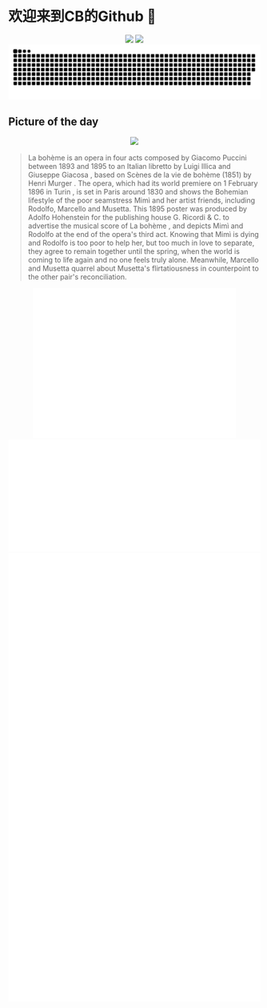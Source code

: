 
# 欢迎来到CB的Github 👋

<div align="center">
  <img height="137px" src="https://github-readme-stats.vercel.app/api?username=SuperCB&show_icons=true&theme=radical" />
  <img height="137px" src="https://github-readme-stats.vercel.app/api/top-langs/?username=SuperCB&hide_title=true&hide_border=true&layout=compact&langs_count=6&text_color=000&icon_color=fff" />
</div>


<div align="center">
    <img src="./contribution-snake/github-contribution-grid-snake.svg" />
</div>



## Picture of the day
<div align="center">
  <img width=400px src="https://upload.wikimedia.org/wikipedia/commons/thumb/2/22/Advertisement_for_the_music_score_of_La_Boh%C3%A8me%2C_1895.jpg/525px-Advertisement_for_the_music_score_of_La_Boh%C3%A8me%2C_1895.jpg" />
</div>

>La bohème  is an  opera  in four acts composed by  Giacomo Puccini  between 1893 and 1895 to an Italian  libretto  by  Luigi Illica  and  Giuseppe Giacosa , based on  Scènes de la vie de bohème  (1851) by  Henri Murger . The opera, which had its world premiere on 1 February 1896 in  Turin , is set in  Paris  around 1830 and shows the  Bohemian lifestyle  of the poor seamstress Mimì and her artist friends, including Rodolfo, Marcello and Musetta. This 1895 poster was produced by  Adolfo Hohenstein  for the publishing house  G. Ricordi & C.  to advertise the musical score of  La bohème , and depicts Mimì and Rodolfo at the end of the opera's third act. Knowing that Mimì is dying and Rodolfo is too poor to help her, but too much in love to separate, they agree to remain together until the spring, when the world is coming to life again and no one feels truly alone. Meanwhile, Marcello and Musetta quarrel about Musetta's flirtatiousness in counterpoint to the other pair's reconciliation.



<div align="center">
  <img height="300px" src="base_metrics.svg" />
  <img  src="metrics.plugin.calendar.full.svg" />
</div>


<div align="center">
  <img  src="plugin_metrics.svg" /> 
</div>
